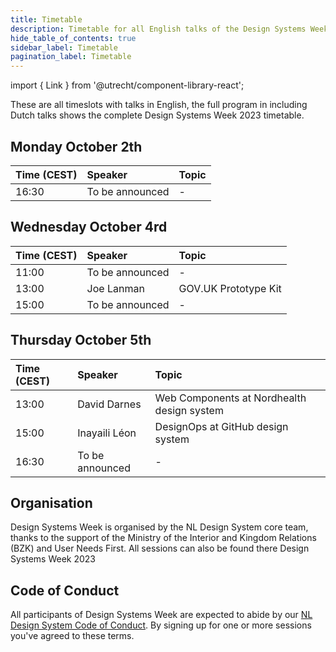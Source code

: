 ```yaml
---
title: Timetable
description: Timetable for all English talks of the Design Systems Week 2023
hide_table_of_contents: true
sidebar_label: Timetable
pagination_label: Timetable
---
```


import { Link } from '@utrecht/component-library-react';

<div lang="en">

These are all timeslots with talks in English, <Link href="/project/events/design-systems-week-2023/tijdschema-per-dag" hrefLang="nl-NL">the full program in including Dutch talks</Link> shows the complete Design Systems Week 2023 timetable.

## Monday October 2th

| Time (CEST) | Speaker         | Topic |
| :---------- | :-------------- | :---- |
| 16:30       | To be announced | -     |

## Wednesday October 4rd

| Time (CEST) | Speaker         | Topic                                                                                                              |
| :---------- | :-------------- | :----------------------------------------------------------------------------------------------------------------- |
| 11:00       | To be announced | -                                                                                                                  |
| 13:00       | Joe Lanman      | <Link href="https://www.gebruikercentraal.nl/agenda/the-gov-uk-prototype-kit/#english">GOV.UK Prototype Kit</Link> |
| 15:00       | To be announced | -                                                                                                                  |

## Thursday October 5th

| Time (CEST) | Speaker         | Topic                                                                                                                                                                |
| :---------- | :-------------- | :------------------------------------------------------------------------------------------------------------------------------------------------------------------- |
| 13:00       | David Darnes    | <Link href="https://www.gebruikercentraal.nl/agenda/design-systems-web-components-what-works-what-doesnt/#english">Web Components at Nordhealth design system</Link> |
| 15:00       | Inayaili Léon   | <Link href="https://www.gebruikercentraal.nl/agenda/designops-designing-the-api-of-design-teams/#english">DesignOps at GitHub design system</Link>                   |
| 16:30       | To be announced | -                                                                                                                                                                    |

</div>

## Organisation

Design Systems Week is organised by the NL Design System core team, thanks to the support of the Ministry of the Interior and Kingdom Relations (BZK) and <Link href="international.gebruikercentraal.nl">User Needs First</Link>. All sessions can also be found there <Link href="https://international.gebruikercentraal.nl/design-systems-week-2023/">Design Systems Week 2023</Link>

## Code of Conduct

All participants of Design Systems Week are expected to abide by our [NL Design System Code of Conduct](https://github.com/nl-design-system/.github/blob/main/CODE_OF_CONDUCT.md). By signing up for one or more sessions you've agreed to these terms.

